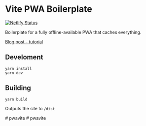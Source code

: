 # Vite PWA Boilerplate

[![Netlify Status](https://api.netlify.com/api/v1/badges/c01eaf1e-2dd9-4cf5-aa66-e131f0eeffed/deploy-status)](https://app.netlify.com/sites/vite-offline-pwa/deploys)

Boilerplate for a fully offline-available PWA that caches everything.

[Blog post - tutorial](https://adueck.github.io/blog/caching-everything-for-totally-offline-pwa-vite-react/)

## Develoment

```
yarn install
yarn dev
```

## Building

```
yarn build
```

Outputs the site to `/dist`

#   p w a v i t e  
 #   p w a v i t e  
 